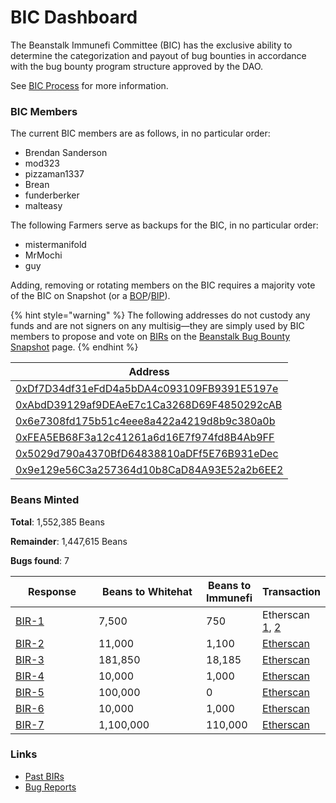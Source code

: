 # BIC Dashboard

The Beanstalk Immunefi Committee (BIC) has the exclusive ability to determine the categorization and payout of bug bounties in accordance with the bug bounty program structure approved by the DAO.

See [BIC Process](bic-process.md) for more information.

### **BIC Members**

The current BIC members are as follows, in no particular order:

* Brendan Sanderson
* mod323
* pizzaman1337
* Brean
* funderberker
* malteasy

The following Farmers serve as backups for the BIC, in no particular order:

* mistermanifold
* MrMochi
* guy

Adding, removing or rotating members on the BIC requires a majority vote of the BIC on Snapshot (or a [BOP](../proposals.md#bop)/[BIP](../proposals.md#bip)).

{% hint style="warning" %}
The following addresses do not custody any funds and are not signers on any multisig—they are simply used by BIC members to propose and vote on [BIRs](../proposals.md#bir) on the [Beanstalk Bug Bounty Snapshot](https://snapshot.org/#/beanstalkbugbounty.eth) page.
{% endhint %}

| Address                                                                                                                 |
| ----------------------------------------------------------------------------------------------------------------------- |
| [0xDf7D34df31eFdD4a5bDA4c093109FB9391E5197e](https://snapshot.org/#/profile/0xDf7D34df31eFdD4a5bDA4c093109FB9391E5197e) |
| [0xAbdD39129af9DEAeE7c1Ca3268D69F4850292cAB](https://snapshot.org/#/profile/0xAbdD39129af9DEAeE7c1Ca3268D69F4850292cAB) |
| [0x6e7308fd175b51c4eee8a422a4219d8b9c380a0b](https://etherscan.io/address/0x6e7308fd175b51c4eee8a422a4219d8b9c380a0b)   |
| [0xFEA5EB68F3a12c41261a6d16E7f974fd8B4Ab9FF](https://snapshot.org/#/profile/0xFEA5EB68F3a12c41261a6d16E7f974fd8B4Ab9FF) |
| [0x5029d790a4370BfD64838810aDFf5E76B931eDec](https://snapshot.org/#/profile/0x5029d790a4370BfD64838810aDFf5E76B931eDec) |
| [0x9e129e56C3a257364d10b8CaD84A93E52a2b6EE2](https://snapshot.org/#/profile/0x9e129e56C3a257364d10b8CaD84A93E52a2b6EE2) |

### **Beans Minted**

**Total**: 1,552,385 Beans

**Remainder**: 1,447,615 Beans

**Bugs found**: 7

<table><thead><tr><th width="132">Response</th><th width="184.33333333333331">Beans to Whitehat</th><th>Beans to Immunefi</th><th>Transaction</th></tr></thead><tbody><tr><td><a href="https://snapshot.org/#/beanstalkbugbounty.eth/proposal/0x1da231494fe8cf85edc50bf148b8557b3de8b0354018602b92075634d0e1f409">BIR-1</a></td><td>7,500</td><td>750</td><td>Etherscan <a href="https://etherscan.io/tx/0x1f3d3aaf1e24541400e0cc4c9f6985b21dbdccd1fa01df2b7873d62fb598d165">1</a>, <a href="https://etherscan.io/tx/0x5fa42d868c8df19fea6c12e49041583536fba3767b6aeaa62c3adf8415ef9ee4">2</a></td></tr><tr><td><a href="https://snapshot.org/#/beanstalkbugbounty.eth/proposal/0xb07c3ff8112c01849681a62980b5499599990e26e01d9ca244fd6483783ece2c">BIR-2</a></td><td>11,000</td><td>1,100</td><td><a href="https://etherscan.io/tx/0x89c4c574545d9243313aeab5a4e11ade0d9071766d93b9888a632e251b6dbb83">Etherscan</a></td></tr><tr><td><a href="https://snapshot.org/#/beanstalkbugbounty.eth/proposal/0x63fddb1e9c22a5b98defb607a5b6520444a0ef08736445238132c702a2a0e4fa">BIR-3</a></td><td>181,850</td><td>18,185</td><td><a href="https://etherscan.io/tx/0x1372a7f5bdf16690b126655b8325b6767fefc8061a6ffb6897a1edc5718d5718">Etherscan</a></td></tr><tr><td><a href="https://snapshot.org/#/beanstalkbugbounty.eth/proposal/0x60f6fcf25c3fe76003535708d9b14396dace659fddb2d6c7076da8ecce84840e">BIR-4</a></td><td>10,000</td><td>1,000</td><td><a href="https://etherscan.io/tx/0xc63edb49c81b7b0d637f7454801a9ab08a1ac691994f93b1fa64f2e2402578d1">Etherscan</a></td></tr><tr><td><a href="https://snapshot.org/#/beanstalkbugbounty.eth/proposal/0x32b1d929858088dc7a42527ba1b7c4cf87f9e15f8f70756d6032214479e8ec1d">BIR-5</a></td><td>100,000</td><td>0</td><td><a href="https://etherscan.io/tx/0x879f935e6ed752267da12cc447443eb0b35af200f8f19209c55643a6e16ac4c2">Etherscan</a></td></tr><tr><td><a href="https://snapshot.org/#/beanstalkbugbounty.eth/proposal/0x7c620c229c051514562e270f583b915932563b4bd323f35b4287fb2ed2458513">BIR-6</a></td><td>10,000</td><td>1,000</td><td><a href="https://etherscan.io/tx/0x879f935e6ed752267da12cc447443eb0b35af200f8f19209c55643a6e16ac4c2">Etherscan</a></td></tr><tr><td><a href="https://snapshot.org/#/beanstalkbugbounty.eth/proposal/0x3df4899741db63e66e51939166df737bdb1166be18633dd2dd78fdce45dd22bd">BIR-7</a></td><td>1,100,000</td><td>110,000</td><td><a href="https://etherscan.io/tx/0x1b8305998bb9a20eb87cd547afc3d06e2b9424b34a1336148d4c4bcd2c439243">Etherscan</a></td></tr></tbody></table>

### Links

* [Past BIRs](https://github.com/BeanstalkFarms/Beanstalk-Governance-Proposals/tree/master/bir)
* [Bug Reports](https://community.bean.money/bug-reports)
